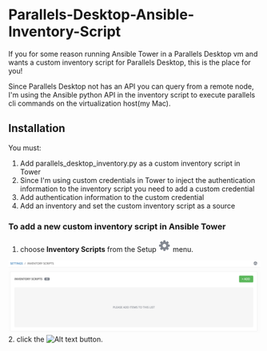 # Parallels-Desktop-Ansible-Inventory-Script
If you for some reason running Ansible Tower in a Parallels Desktop vm and wants a custom inventory script for Parallels Desktop, this is the place for you!

Since Parallels Desktop not has an API you can query from a remote node, I'm using the Ansible python API in the inventory script to execute parallels cli commands on the virtualization host(my Mac).
## Installation
You must:
1. Add parallels_desktop_inventory.py as a custom inventory script in Tower
2. Since I'm using custom credentials in Tower to  inject the authentication information to the inventory script you need to add a custom credential
3. Add authentication information to the custom credential
4. Add an inventory and set the custom inventory script as a source
### To add a new custom inventory script in Ansible Tower
1. choose **Inventory Scripts** from the Setup ![Alt text](images/wheel.png?raw=true "settings") menu.

![Alt text](images/inventory-scripts.png?raw=true "settings")
2. click the ![Alt text](images/add_button.png?raw=true "settings") button.
